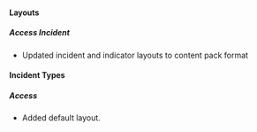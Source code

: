  
#### Layouts
##### Access Incident
  - Updated incident and indicator layouts to content pack format
<!--
##### layout-details-Access.json
 - Updated incident and indicator layouts to content pack format.
-->

#### Incident Types
##### Access
 - Added default layout.